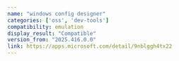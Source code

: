 ```yaml
---
name: "windows config designer"
categories: ['oss', 'dev-tools']
compatibility: emulation
display_result: "Compatible"
version_from: "2025.416.0.0"
link: https://apps.microsoft.com/detail/9nblggh4tx22
---
```

